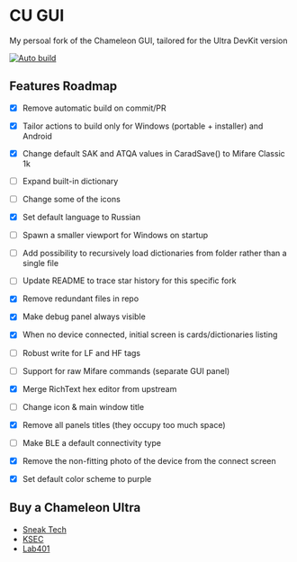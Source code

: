 # CU GUI
My persoal fork of the Chameleon GUI, tailored for the Ultra DevKit version

[![Auto build](https://github.com/GameTec-live/ChameleonUltraGUI/actions/workflows/build-app.yml/badge.svg)](https://github.com/GameTec-live/ChameleonUltraGUI/actions/workflows/build-app.yml) 

## Features Roadmap
- [x] Remove automatic build on commit/PR
- [x] Tailor actions to build only for Windows (portable + installer) and Android
- [x] Change default SAK and ATQA values in CaradSave() to Mifare Classic 1k
- [ ] Expand built-in dictionary
- [ ] Change some of the icons
- [x] Set default language to Russian
- [ ] Spawn a smaller viewport for Windows on startup
- [ ] Add possibility to recursively load dictionaries from folder rather than a single file
- [ ] Update README to trace star history for this specific fork
- [x] Remove redundant files in repo
- [x] Make debug panel always visible
- [x] When no device connected, initial screen is cards/dictionaries listing
- [ ] Robust write for LF and HF tags
- [ ] Support for raw Mifare commands (separate GUI panel)
- [x] Merge RichText hex editor from upstream
- [ ] Change icon & main window title
- [x] Remove all panels titles (they occupy too much space)
- [ ] Make BLE a default connectivity type
- [x] Remove the non-fitting photo of the device from the connect screen
- [x] Set default color scheme to purple


## Buy a Chameleon Ultra
- [Sneak Tech](https://sneaktechnology.com/product/chameleon-ultra/)
- [KSEC](https://labs.ksec.co.uk/product/proxgrind-chameleon-ultra/)
- [Lab401](https://lab401.com/products/chameleon-ultra)

<!---
## Star History

<a href="https://star-history.com/#GameTec-live/ChameleonUltraGUI&Timeline">
  <picture>
    <source media="(prefers-color-scheme: dark)" srcset="https://api.star-history.com/svg?repos=GameTec-live/ChameleonUltraGUI&type=Timeline&theme=dark" />
    <source media="(prefers-color-scheme: light)" srcset="https://api.star-history.com/svg?repos=GameTec-live/ChameleonUltraGUI&type=Timeline" />
    <img alt="Star History Chart" src="https://api.star-history.com/svg?repos=GameTec-live/ChameleonUltraGUI&type=Timeline" />
  </picture>
</a>
-->
